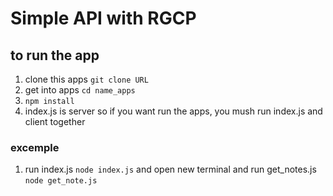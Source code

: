 # Simple API with RGCP

## to run the app 
1. clone this apps `git clone URL`
2. get into apps `cd name_apps`
3. `npm install`
4. index.js is server so if you want run the apps, you mush run index.js and client together

### excemple
1. run index.js `node index.js` and open new terminal and run get_notes.js `node get_note.js`

